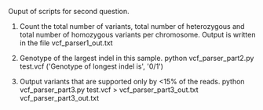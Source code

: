 Ouput of scripts for second question.

1. Count the total number of variants, total number of heterozygous and total number of homozygous variants per chromosome.
Output is written in the file vcf_parser1_out.txt

2. Genotype of the largest indel in this sample.
python vcf_parser_part2.py test.vcf
('Genotype of longest indel is', '0/1')

3. Output variants that are supported only by <15% of the reads.
python vcf_parser_part3.py test.vcf > vcf_parser_part3_out.txt
vcf_parser_part3_out.txt
